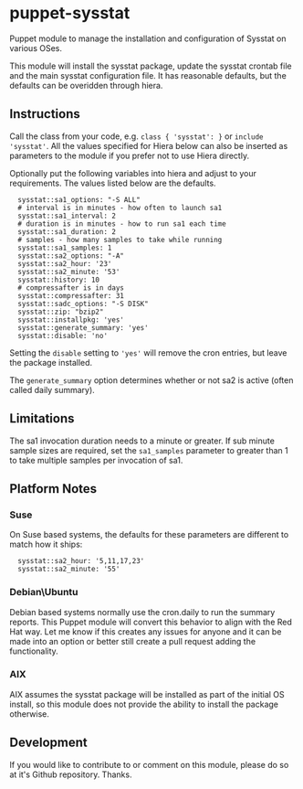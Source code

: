 # puppet-sysstat
Puppet module to manage the installation and configuration of Sysstat on various OSes.

This module will install the sysstat package, update the sysstat crontab file and the main sysstat configuration file.  It has reasonable defaults, but the defaults can be overidden through hiera.

## Instructions
Call the class from your code, e.g. `class { 'sysstat': }` or `include 'sysstat'`.  All the values specified for Hiera below can also be inserted as parameters to the module if you prefer not to use Hiera directly.

Optionally put the following variables into hiera and adjust to your requirements. The values listed below are the defaults.
```
  sysstat::sa1_options: "-S ALL"
  # interval is in minutes - how often to launch sa1
  sysstat::sa1_interval: 2
  # duration is in minutes - how to run sa1 each time
  sysstat::sa1_duration: 2
  # samples - how many samples to take while running
  sysstat::sa1_samples: 1
  sysstat::sa2_options: "-A"
  sysstat::sa2_hour: '23'
  sysstat::sa2_minute: '53'
  sysstat::history: 10
  # compressafter is in days
  sysstat::compressafter: 31
  sysstat::sadc_options: "-S DISK"
  sysstat::zip: "bzip2"
  sysstat::installpkg: 'yes'
  sysstat::generate_summary: 'yes'
  sysstat::disable: 'no'

```
Setting the `disable` setting to `'yes'` will remove the cron entries, but leave the package installed.

The `generate_summary` option determines whether or not sa2 is active (often called daily summary).

## Limitations
The sa1 invocation duration needs to a minute or greater.  If sub minute sample sizes are required, set the `sa1_samples` parameter to greater than 1 to take multiple samples per invocation of sa1.

## Platform Notes
### Suse
On Suse based systems, the defaults for these parameters are different to match how it ships:
```
  sysstat::sa2_hour: '5,11,17,23'
  sysstat::sa2_minute: '55'

```
### Debian\Ubuntu
Debian based systems normally use the cron.daily to run the summary reports.  This Puppet module will convert this behavior to align with the Red Hat way.  Let me know if this creates any issues for anyone and it can be made into an option or better still create a pull request adding the functionality.

### AIX
AIX assumes the sysstat package will be installed as part of the initial OS install, so this module does not provide the ability to install the package otherwise.

## Development
If you would like to contribute to or comment on this module, please do so at it's Github repository.  Thanks.
